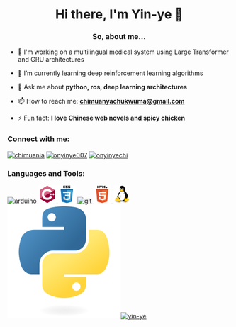 <h1 align="center">Hi there, I'm Yin-ye 👋</h1>
<h3 align="center">So, about me...</h3>


- 🔭 I'm working on a multilingual medical system using Large Transformer and GRU architectures

- 🌱 I’m currently learning deep reinforcement learning algorithms

- 💬 Ask me about **python, ros, deep learning architectures**

- 📫 How to reach me: **chimuanyachukwuma@gmail.com**

- ⚡ Fun fact: **I love Chinese web novels and spicy chicken**

<h3 align="left">Connect with me:</h3>
<p align="left">
<a href="https://twitter.com/chimuania" target="blank"><img align="center" src="https://cdn.jsdelivr.net/npm/simple-icons@3.0.1/icons/twitter.svg" alt="chimuania" height="30" width="40" /></a>
<a href="https://linkedin.com/in/onyinye007" target="blank"><img align="center" src="https://cdn.jsdelivr.net/npm/simple-icons@3.0.1/icons/linkedin.svg" alt="onyinye007" height="30" width="40" /></a>
<a href="https://www.leetcode.com/onyinyechi" target="blank"><img align="center" src="https://cdn.jsdelivr.net/npm/simple-icons@3.0.1/icons/leetcode.svg" alt="onyinyechi" height="30" width="40" /></a>
</p>

<h3 align="left">Languages and Tools:</h3>
<p align="left"> <a href="https://www.arduino.cc/" target="_blank"> <img src="https://cdn.worldvectorlogo.com/logos/arduino-1.svg" alt="arduino" width="40" height="40"/> </a> <a href="https://www.w3schools.com/cpp/" target="_blank"> <img src="https://raw.githubusercontent.com/devicons/devicon/master/icons/cplusplus/cplusplus-original.svg" alt="cplusplus" width="40" height="40"/> </a> <a href="https://www.w3schools.com/css/" target="_blank"> <img src="https://raw.githubusercontent.com/devicons/devicon/master/icons/css3/css3-original-wordmark.svg" alt="css3" width="40" height="40"/> </a> <a href="https://git-scm.com/" target="_blank"> <img src="https://www.vectorlogo.zone/logos/git-scm/git-scm-icon.svg" alt="git" width="40" height="40"/> </a> <a href="https://www.w3.org/html/" target="_blank"> <img src="https://raw.githubusercontent.com/devicons/devicon/master/icons/html5/html5-original-wordmark.svg" alt="html5" width="40" height="40"/> </a> <a href="https://www.linux.org/" target="_blank"> <img src="https://raw.githubusercontent.com/devicons/devicon/master/icons/linux/linux-original.svg" alt="linux" width="40" height="40"/> </a> <a href="https://www.python.org" target="_blank"> <img src="https://raw.githubusercontent.com/devicons/devicon/master/icons/python/python-original.svg" 
<p><img align="center" src="https://github-readme-stats.vercel.app/api/top-langs?username=yin-ye&show_icons=true&locale=en&layout=compact" alt="yin-ye" /></p>
